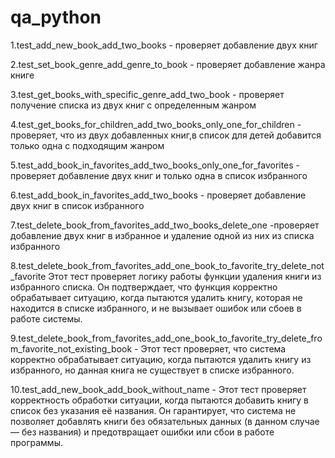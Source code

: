 # qa_python

1.test_add_new_book_add_two_books - проверяет добавление двух книг

2.test_set_book_genre_add_genre_to_book - проверяет добавление жанра книге

3.test_get_books_with_specific_genre_add_two_book - проверяет получение списка из двух книг с определенным жанром

4.test_get_books_for_children_add_two_books_only_one_for_children - проверяет, что из двух добавленных книг,в список для детей добавится только одна с подходящим жанром

5.test_add_book_in_favorites_add_two_books_only_one_for_favorites - проверяет добавление двух книг и только одна в список избранного

6.test_add_book_in_favorites_add_two_books - проверяет добавление двух книг в список избранного

7.test_delete_book_from_favorites_add_two_books_delete_one -проверяет добавление двух книг в избранное и удаление одной из них из списка избранного

8.test_delete_book_from_favorites_add_one_book_to_favorite_try_delete_not_favorite Этот тест проверяет логику работы функции удаления книги из избранного списка. Он подтверждает, что функция корректно обрабатывает ситуацию, когда пытаются удалить книгу, которая не находится в списке избранного, и не вызывает ошибок или сбоев в работе системы.

9.test_delete_book_from_favorites_add_one_book_to_favorite_try_delete_from_favorite_not_existing_book - Этот тест проверяет, что система корректно обрабатывает ситуацию, когда пытаются удалить книгу из избранного, но данная книга не существует в списке избранного.

10.test_add_new_book_add_book_without_name - Этот тест проверяет корректность обработки ситуации, когда пытаются добавить книгу в список без указания её названия. Он гарантирует, что система не позволяет добавлять книги без обязательных данных (в данном случае — без названия) и предотвращает ошибки или сбои в работе программы.